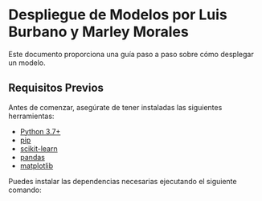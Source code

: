 # Despliegue de Modelos por Luis Burbano y Marley Morales

Este documento proporciona una guía paso a paso sobre cómo desplegar un modelo.

## Requisitos Previos

Antes de comenzar, asegúrate de tener instaladas las siguientes herramientas:

- [Python 3.7+](https://www.python.org/downloads/)
- [pip](https://pip.pypa.io/en/stable/installation/)
- [scikit-learn](https://scikit-learn.org/stable/install.html)
- [pandas](https://pandas.pydata.org/pandas-docs/stable/getting_started/install.html)
- [matplotlib](https://matplotlib.org/stable/users/installing.html)

Puedes instalar las dependencias necesarias ejecutando el siguiente comando:


